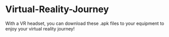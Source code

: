 # Virtual-Reality-Journey
With a VR headset, you can download these .apk files to your equipment to enjoy your virtual reality journey!
